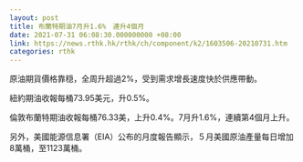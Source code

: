 ```yaml
---
layout: post
title: 布蘭特期油7月升1.6%　連升4個月
date: 2021-07-31 06:08:30.000000000 +08:00
link: https://news.rthk.hk/rthk/ch/component/k2/1603506-20210731.htm
categories: rthk
---
```


原油期貨價格靠穏，全周升超過2%，受到需求增長速度快於供應帶動。

紐約期油收報每桶73.95美元，升0.5%。

倫敦布蘭特期油收報每桶76.33美，上升0.4%。7月升1.6%，連續第4個月上升。

另外，美國能源信息署（EIA）公布的月度報告顯示，５月美國原油產量每日增加8萬桶，至1123萬桶。
